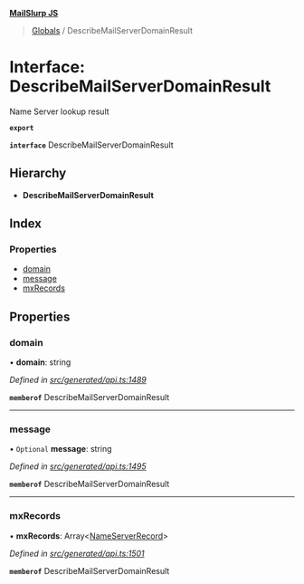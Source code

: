**[MailSlurp JS](../README.md)**

> [Globals](../README.md) / DescribeMailServerDomainResult

# Interface: DescribeMailServerDomainResult

Name Server lookup result

**`export`** 

**`interface`** DescribeMailServerDomainResult

## Hierarchy

* **DescribeMailServerDomainResult**

## Index

### Properties

* [domain](describemailserverdomainresult.md#domain)
* [message](describemailserverdomainresult.md#message)
* [mxRecords](describemailserverdomainresult.md#mxrecords)

## Properties

### domain

•  **domain**: string

*Defined in [src/generated/api.ts:1489](https://github.com/mailslurp/mailslurp-client/blob/2c659a7/src/generated/api.ts#L1489)*

**`memberof`** DescribeMailServerDomainResult

___

### message

• `Optional` **message**: string

*Defined in [src/generated/api.ts:1495](https://github.com/mailslurp/mailslurp-client/blob/2c659a7/src/generated/api.ts#L1495)*

**`memberof`** DescribeMailServerDomainResult

___

### mxRecords

•  **mxRecords**: Array\<[NameServerRecord](nameserverrecord.md)>

*Defined in [src/generated/api.ts:1501](https://github.com/mailslurp/mailslurp-client/blob/2c659a7/src/generated/api.ts#L1501)*

**`memberof`** DescribeMailServerDomainResult
